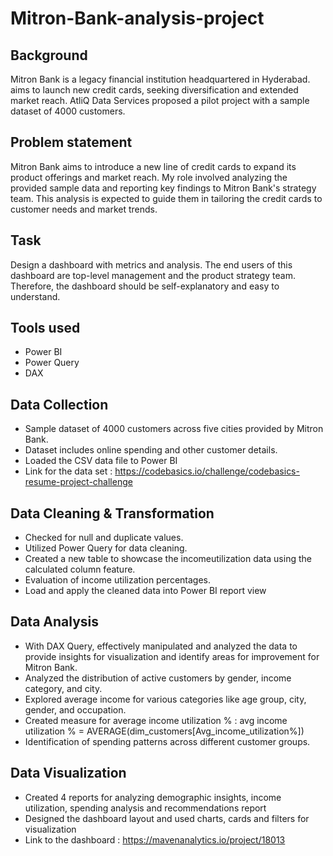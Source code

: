 # Mitron-Bank-analysis-project
## Background
Mitron Bank is a legacy financial institution headquartered in Hyderabad. aims to launch new credit cards, seeking diversification and extended market reach. AtliQ Data Services proposed a pilot project with a sample dataset of 4000 customers.

## Problem statement
Mitron Bank aims to introduce a new line of credit cards to expand its product offerings and market reach. My role involved analyzing the provided sample data and reporting key findings to Mitron Bank's strategy team. This analysis is expected to guide them in tailoring the credit cards to customer needs and market trends.

## Task
Design a dashboard with metrics and analysis. The end users of this dashboard are top-level management and the product strategy team. Therefore, the dashboard should be self-explanatory and easy to understand.

## Tools used
* Power BI
* Power Query
* DAX

## Data Collection
* Sample dataset of 4000 customers across five cities provided by Mitron Bank.
* Dataset includes online spending and other customer details.
* Loaded the CSV data file to Power BI
* Link for the data set : https://codebasics.io/challenge/codebasics-resume-project-challenge

## Data Cleaning & Transformation
* Checked for null and duplicate values.
* Utilized Power Query for data cleaning.
* Created a new table to showcase the incomeutilization data using the calculated column feature.
* Evaluation of income utilization percentages.
* Load and apply the cleaned data into Power BI report view

## Data Analysis
* With DAX Query, effectively manipulated and analyzed the data to provide insights for visualization and identify areas for improvement for Mitron Bank.
* Analyzed the distribution of active customers by gender, income category, and city.
* Explored average income for various categories like age group, city, gender, and occupation.
* Created measure for average income utilization % : avg income utilization % = AVERAGE(dim_customers[Avg_income_utilization%])
* Identification of spending patterns across different customer groups.

## Data Visualization
* Created 4 reports for analyzing demographic insights, income utilization, spending analysis and recommendations report
* Designed the dashboard layout and used charts, cards and filters for visualization
* Link to the dashboard : https://mavenanalytics.io/project/18013
